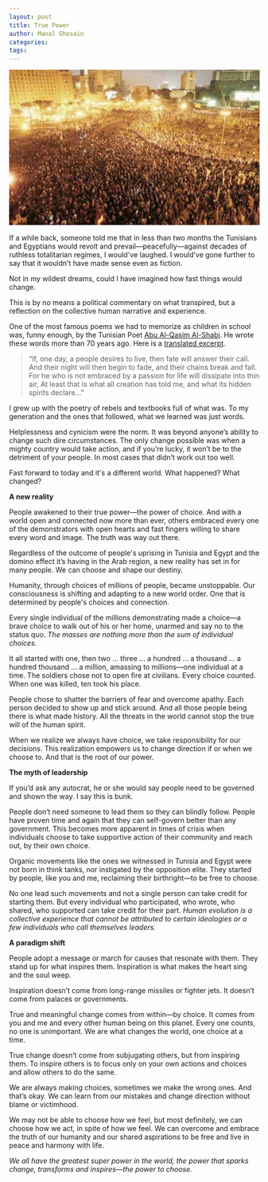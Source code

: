 ```yaml
---
layout: post
title: True Power
author: Manal Ghosain
categories:
tags:
---
```


![Egyptian revolution](/images/egypt.jpg)

If a while back, someone told me that in less than two months the Tunisians and Egyptians would revolt and prevail—peacefully—against decades of ruthless totalitarian regimes, I would've laughed. I would’ve gone further to say that it wouldn’t have made sense even as fiction. 

Not in my wildest dreams, could I have imagined how fast things would change. 

This is by no means a political commentary on what transpired, but a reflection on the collective human narrative and experience.

One of the most famous poems we had to memorize as children in school was, funny enough, by the Tunisian Poet [Abu Al-Qasim Al-Shabi](http://www.echebbi.com/index.php?p=kasaed). He wrote these words more than 70 years ago. Here is a [translated excerpt](http://arablit.wordpress.com/2011/01/16/two-translations-of-abu-al-qasim-al-shabis-if-the-people-wanted-life-one-day/). 

> “If, one day, a people desires to live, then fate will answer their call. 
	And their night will then begin to fade, and their chains break and fall. 
	For he who is not embraced by a passion for life will dissipate into thin air, 
	At least that is what all creation has told me, and what its hidden spirits declare…”

I grew up with the poetry of rebels and textbooks full of what was. To my generation and the ones that followed, what we learned was just words. 

Helplessness and cynicism were the norm. It was beyond anyone’s ability to change such dire circumstances. The only change possible was when a mighty country would take action, and if you’re lucky, it won’t be to the detriment of your people. In most cases that didn’t work out too well. 

Fast forward to today and it's a different world. What happened? What changed? 

**A new reality** 

People awakened to their true power—the power of choice. And with a world open and connected now more than ever, others embraced every one of the demonstrators with open hearts and fast fingers willing to share every word and image. The truth was way out there. 

Regardless of the outcome of people's uprising in Tunisia and Egypt and the domino effect it’s having in the Arab region, a new reality has set in for many people. We can choose and shape our destiny. 

Humanity, through choices of millions of people, became unstoppable. Our consciousness is shifting and adapting to a new world order. One that is determined by people's choices and connection. 

Every single individual of the millions demonstrating made a choice—a brave choice to walk out of his or her home, unarmed and say no to the status quo. _The masses are nothing more than the sum of individual choices._ 

It all started with one, then two … three … a hundred … a thousand … a hundred thousand … a million, amassing to millions—one individual at a time. The soldiers chose not to open fire at civilians. Every choice counted. When one was killed, ten took his place. 

People chose to shatter the barriers of fear and overcome apathy. Each person decided to show up and stick around. And all those people being there is what made history. All the threats in the world cannot stop the true will of the human spirit. 

When we realize we always have choice, we take responsibility for our decisions. This realization empowers us to change direction if or when we choose to. And that is the root of our power. 

**The myth of leadership** 

If you’d ask any autocrat, he or she would say people need to be governed and shown the way. I say this is bunk. 

People don’t need someone to lead them so they can blindly follow. People have proven time and again that they can self-govern better than any government. This becomes more apparent in times of crisis when individuals choose to take supportive action of their community and reach out, by their own choice. 

Organic movements like the ones we witnessed in Tunisia and Egypt were not born in think tanks, nor instigated by the opposition elite. They started by people, like you and me, reclaiming their birthright—to be free to choose. 

No one lead such movements and not a single person can take credit for starting them. But every individual who participated, who wrote, who shared, who supported can take credit for their part. _Human evolution is a collective experience that cannot be attributed to certain ideologies or a few individuals who call themselves leaders._ 

**A paradigm shift** 

People adopt a message or march for causes that resonate with them. They stand up for what inspires them. Inspiration is what makes the heart sing and the soul weep. 

Inspiration doesn’t come from long-range missiles or fighter jets. It doesn’t come from palaces or governments. 

True and meaningful change comes from within—by choice. It comes from you and me and every other human being on this planet. Every one counts, no one is unimportant. We are what changes the world, one choice at a time. 

True change doesn’t come from subjugating others, but from inspiring them. To inspire others is to focus only on your own actions and choices and allow others to do the same. 

We are always making choices, sometimes we make the wrong ones. And that’s okay. We can learn from our mistakes and change direction without blame or victimhood. 

We may not be able to choose how we feel, but most definitely, we can choose how we act, in spite of how we feel. We can overcome and embrace the truth of our humanity and our shared aspirations to be free and live in peace and harmony with life. 

_We all have the greatest super power in the world, the power that sparks change, transforms and inspires—the power to choose._